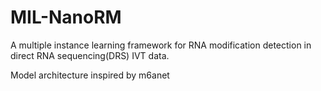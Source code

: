 # MIL-NanoRM
A multiple instance learning framework for RNA modification detection in direct RNA sequencing(DRS) IVT data.

Model architecture inspired by m6anet

